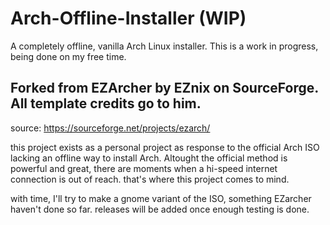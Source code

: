 # Arch-Offline-Installer (WIP)
A completely offline, vanilla Arch Linux installer.
This is a work in progress, being done on my free time.

## Forked from EZArcher by EZnix on SourceForge. All template credits go to him.
source: https://sourceforge.net/projects/ezarch/

this project exists as a personal project as response to the official Arch ISO lacking an offline way to install Arch. Altought the official method is powerful and great, there are moments when a hi-speed internet connection is out of reach. that's where this project comes to mind. 

with time, I'll try to make a gnome variant of the ISO, something EZarcher haven't done so far.
releases will be added once enough testing is done.
